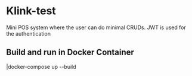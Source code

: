 # Klink-test

Mini POS system where the user can do minimal CRUDs.
JWT is used for the authentication

## Build and run in Docker Container

|docker-compose up --build
